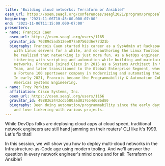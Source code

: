 ```yaml
---
title: 'Building cloud networks: Terraform or Ansible?'
osem_url: https://osem.seagl.org/conferences/seagl2021/program/proposals/857
beginning: '2021-11-06T10:45:00.000-07:00'
end: '2021-11-06T11:15:00.000-07:00'
presenters:
- name: François Caen
  osem_url: https://osem.seagl.org/users/1165
  gravatar_id: 70389d5ad512ee877a07563d6e77d21b
  biography: Francois Caen started his career as a SysAdmin at Rackspace. After playing
    with Linux servers for a while, and co-authoring the Linux Toolbox book series,
    he realized that networking is just more fun. As a NetOps engineer, Francois enjoyed
    tinkering with scripting and automation while building and maintaining enterprise
    networks. Francois joined Cisco in 2015 as a Systems Architect in the Public Sector
    Team, and later transitioned to the Global Enterprise Segment, where he assisted
    a Fortune 100 sportswear company in modernizing and automating their network.
    In early 2021, Francois became the Programmability & Automation CoE Lead for Cisco
    Americas Systems Engineering.
- name: Troy Perkins
  affiliation: Cisco Systems, Inc.
  osem_url: https://osem.seagl.org/users/1166
  gravatar_id: 4988362443cd5580aad017654d686d80
  biography: Been doing automation/programmability since the early days (screen scraping)
    and love tinkering with various projects.
---
```


While DevOps folks are deploying cloud apps at cloud speed, traditional network engineers are still hand jamming on their routers' CLI like it's 1999. Let's fix that!

In this session, we will show you how to deploy multi-cloud networks in the Infrastructure-as-Code age using modern tooling. And we'll answer the question in every network engineer's mind once and for all: Terraform or Ansible?
